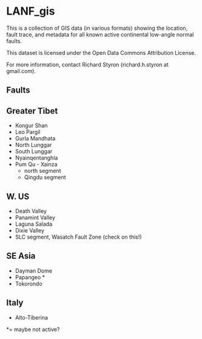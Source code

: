 LANF_gis
========

This is a collection of GIS data (in various formats) showing the location,
fault trace, and metadata for all known active continental low-angle normal 
faults.

This dataset is licensed under the Open Data Commons Attribution License.

For more information, contact Richard Styron (richard.h.styron at gmail.com).

## Faults

Greater Tibet
------
- Kongur Shan
- Leo Pargil
- Gurla Mandhata
- North Lunggar
- South Lunggar
- Nyainqentanghla
- Pum Qu - Xainza
  - north segment
  - Qingdu segment


W. US
-----
- Death Valley
- Panamint Valley
- Laguna Salada
- Dixie Valley
- SLC segment, Wasatch Fault Zone (check on this!)

SE Asia
-------
- Dayman Dome
- Papangeo *
- Tokorondo



Italy
-----
- Alto-Tiberina

*= maybe not active?
